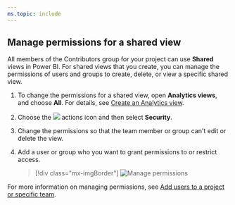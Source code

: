 ```yaml
---
ms.topic: include
---
```



## Manage permissions for a shared view

All members of the Contributors group for your project can use **Shared** views in Power BI. For shared views that you create, you can manage the permissions of users and groups to create, delete, or view a specific shared view.

1. To change the permissions for a shared view, open **Analytics views**, and choose **All**. For details, see [Create an Analytics view](/azure/devops/report/powerbi/analytics-views-create). 

1. Choose the ![ ](/azure/devops/report/media/icons/actions-icon.png) actions icon and then select **Security**.

2. Change the permissions so that the team member or group can't edit or delete the view.

3. Add a user or group who you want to grant permissions to or restrict access.

   > [!div class="mx-imgBorder"]
   > ![Manage permissions](/azure/devops/report/powerbi/media/editable-views/view-permissions.png)

For more information on managing permissions, see [Add users to a project or specific team](/azure/devops/organizations/security/add-users-team-project).

